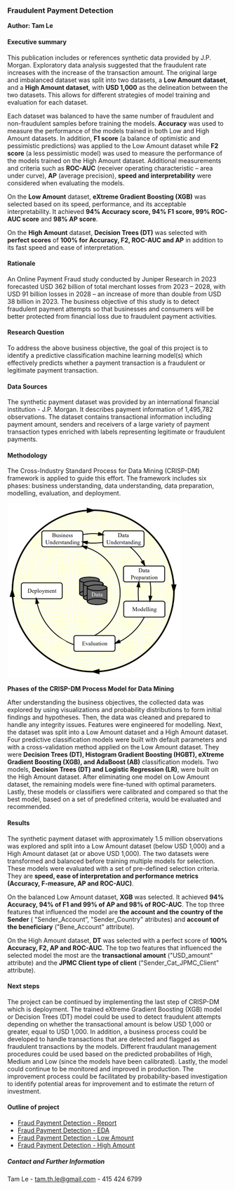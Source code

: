 ### Fraudulent Payment Detection

**Author: Tam Le**

#### Executive summary

This publication includes or references synthetic data provided by J.P. Morgan. Exploratory data analysis suggested that the fraudulent rate increases with the increase of the transaction amount. The original large and imbalanced dataset was split into two datasets, a **Low Amount dataset**, and a **High Amount dataset**, with **USD 1,000** as the delineation between the two datasets. This allows for different strategies of model training and evaluation for each dataset.

Each dataset was balanced to have the same number of fraudulent and non-fraudulent samples before training the models. **Accuracy** was used to measure the performance of the models trained in both Low and High Amount datasets. In addition, **F1 score** (a balance of optimistic and pessimistic predictions) was applied to the Low Amount dataset while **F2 score** (a less pessimistic model) was used to measure the performance of the models trained on the High Amount dataset. Additional measurements and criteria such as **ROC-AUC** (receiver operating characteristic – area under curve), **AP** (average precision), **speed and interpretability** were considered when evaluating the models.

On the **Low Amount** dataset, **eXtreme Gradient Boosting (XGB)** was selected based on its speed, performance, and its acceptable interpretability. It achieved **94% Accuracy score, 94% F1 score, 99% ROC-AUC score** and **98% AP score**.

On the **High Amount** dataset, **Decision Trees (DT)** was selected with **perfect scores** of **100% for Accuracy, F2, ROC-AUC and AP** in addition to its fast speed and ease of interpretation.

#### Rationale

An Online Payment Fraud study conducted by Juniper Research in 2023 forecasted USD 362 billion of total merchant losses from 2023 – 2028, with USD 91 billion losses in 2028 – an increase of more than double from USD 38 billion in 2023. The business objective of this study is to detect fraudulent payment attempts so that businesses and consumers will be better protected from financial loss due to fraudulent payment activities.

#### Research Question

To address the above business objective, the goal of this project is to identify a predictive classification machine learning model(s) which effectively predicts whether a payment transaction is a fraudulent or legitimate payment transaction.

#### Data Sources

The synthetic payment dataset was provided by an international financial institution - J.P. Morgan. It describes payment information of 1,495,782 observations. The dataset contains transactional information including payment amount, senders and receivers of a large variety of payment transaction types enriched with labels representing legitimate or fraudulent payments.

#### Methodology

The Cross-Industry Standard Process for Data Mining (CRISP-DM) framework is applied to guide this effort. The framework includes six phases: business understanding, data understanding, data preparation, modelling, evaluation, and deployment.

![fig1](images/process.png)

**Phases of the CRISP-DM Process Model for Data Mining**

After understanding the business objectives, the collected data was explored by using visualizations and probability distributions to form initial findings and hypotheses. Then, the data was cleaned and prepared to handle any integrity issues. Features were engineered for modelling. Next, the dataset was split into a Low Amount dataset and a High Amount dataset. Four predictive classification models were built with default parameters and with a cross-validation method applied on the Low Amount dataset. They were **Decision Trees (DT), Histogram Gradient Boosting (HGBT), eXtreme Gradient Boosting (XGB), and AdaBoost (AB)** classification models. Two models, **Decision Trees (DT) and Logistic Regression (LR)**, were built on the High Amount dataset. After eliminating one model on Low Amount dataset, the remaining models were fine-tuned with optimal parameters. Lastly, these models or classifiers were calibrated and compared so that the best model, based on a set of predefined criteria, would be evaluated and recommended.

#### Results

The synthetic payment dataset with approximately 1.5 million observations was explored and split into a Low Amount dataset (below USD 1,000) and a High Amount dataset (at or above USD 1,000). The two datasets were transformed and balanced before training multiple models for selection. These models were evaluated with a set of pre-defined selection criteria. They are **speed, ease of interpretation and performance metrics (Accuracy, F-measure, AP and ROC-AUC)**.

On the balanced Low Amount dataset, **XGB** was selected. It achieved **94% Accuracy, 94% of F1 and 99% of AP and 98% of ROC-AUC**. The top three features that influenced the model are **the account and the country of the Sender** ( "Sender_Account”, "Sender_Country" atributes) and **account of the beneficiary** ("Bene_Account" attribute).

On the High Amount dataset, **DT** was selected with a perfect score of **100% Accuracy, F2, AP and ROC-AUC**. The top two features that influenced the selected model the most are the **transactional amount** ("USD_amount” attribute) and the **JPMC Client type of client** ("Sender_Cat_JPMC_Client" attribute).

#### Next steps

The project can be continued by implementing the last step of CRISP-DM which is deployment. The trained eXtreme Gradient Boosting (XGB) model or Decision Trees (DT) model could be used to detect fraudulent attempts depending on whether the transactional amount is below USD 1,000 or greater, equal to USD 1,000. In addition, a business process could be developed to handle transactions that are detected and flagged as fraudulent transactions by the models.  Different fraudulant management procedures could be used based on the predicted probabilites of High, Medium and Low (since the models have been calibrated). Lastly, the model could continue to be monitored and improved in production. The improvement process could be facilitated by probability-based investigation to identify potential areas for improvement and to estimate the return of investment.

#### Outline of project

- [Fraud Payment Detection - Report](Fraud_Payment_Detection_Report.md)
- [Fraud Payment Detection - EDA](Fraud_Detection_EDA_Final.ipynb)
- [Fraud Payment Detection - Low Amount](Fraud_Detection_Low_Amount_Final.ipynb)
- [Fraud Payment Detection - High Amount](Fraud_Detection_High_Amount_Final.ipynb)

##### Contact and Further Information

Tam Le - tam.th.le@gmail.com - 415 424 6799